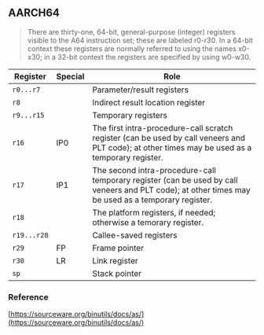 ## AARCH64

> There are thirty-one, 64-bit, general-purpose (integer) registers visible to the A64 instruction set;
> these are labeled r0-r30. In a 64-bit context these registers are normally referred to using the names x0-x30;
> in a 32-bit context the registers are specified by using w0-w30.

Register | Special | Role
--- | --- | ---
`r0...r7` | | Parameter/result registers
`r8` | | Indirect result location register
`r9...r15` | | Temporary registers
`r16` | IP0 | The first intra-procedure-call scratch register (can be used by call veneers and PLT code); at other times may be used as a temporary register.
`r17` | IP1 | The second intra-procedure-call temporary register (can be used by call veneers and PLT code); at other times may be used as a temporary register.
`r18` | | The platform registers, if needed; otherwise a temorary register.
`r19...r28` | | Callee-saved registers
`r29` | FP | Frame pointer
`r30` | LR | Link register
`sp` | | Stack pointer

### Reference
[https://sourceware.org/binutils/docs/as/](https://sourceware.org/binutils/docs/as/)
